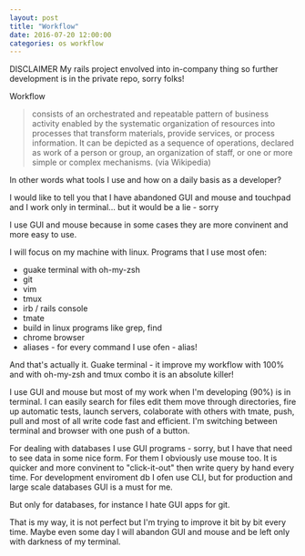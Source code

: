 ```yaml
---
layout: post
title: "Workflow"
date: 2016-07-20 12:00:00
categories: os workflow
---
```


DISCLAIMER
My rails project envolved into in-company thing so further development is
in the private repo, sorry folks!

Workflow

> consists of an orchestrated and repeatable pattern of business activity
> enabled by the systematic organization of resources into processes that
> transform materials, provide services, or process information.
> It can be depicted as a sequence of operations, declared as work of a person
> or group, an organization of staff, or one or more simple or
> complex mechanisms.
(via Wikipedia)

In other words what tools I use and how on a daily basis as a developer?

I would like to tell you that I have abandoned GUI and mouse and touchpad
and I work only in terminal... but it would be a lie - sorry

I use GUI and mouse because in some cases they are more convinent and more
easy to use.

I will focus on my machine with linux. Programs that I use most ofen:

- guake terminal with oh-my-zsh
- git
- vim
- tmux
- irb / rails console
- tmate
- build in linux programs like grep, find
- chrome browser
- aliases - for every command I use ofen - alias!

And that's actually it.
Guake terminal - it improve my workflow with 100% and with oh-my-zsh and tmux combo
it is an absolute killer!

  I use GUI and mouse but most of my work when I'm developing (90%) is in terminal.
I can easily search for files edit them move through directories, fire up
automatic tests, launch servers, colaborate with others with tmate, push, pull
and most of all write code fast and efficient. I'm switching between terminal and
browser with one push of a button.

  For dealing with databases I use GUI programs - sorry, but I have that need to
see data in some nice form. For them I obviously use mouse too. It is quicker
and more convinent to "click-it-out" then write query by hand every time.
For development enviroment db I ofen use CLI, but for production and large scale
databases GUI is a must for me.

But only for databases, for instance I hate GUI apps for git.

That is my way, it is not perfect but I'm trying to improve it bit by bit every time.
Maybe even some day I will abandon GUI and mouse and be left only with darkness of
my terminal.
